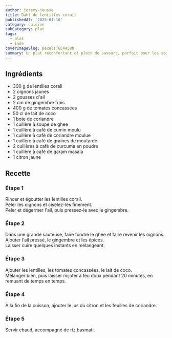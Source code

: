 ```yaml
---
author: jeremy-jousse
title: Dahl de lentilles corail
publishedAt: '2025-01-16'
category: cuisine
subCategory: plat
tags:
  - plat
  - inde
coverImageSlug: pexels:6544380
summary: Un plat réconfortant et plein de saveurs, parfait pour les soirées d'hiver
---
```


## Ingrédients

- 300 g de lentilles corail
- 2 oignons jaunes
- 2 gousses d'ail
- 2 cm de gingembre frais
- 400 g de tomates concassées
- 50 cl de lait de coco
- 1 bote de coriandre
- 1 cuillère à soupe de ghee
- 1 cuillère à café de cumin moulu
- 1 cuillère à café de coriandre moulue
- 1 cuillère à café de graines de moutarde
- 2 cuillères à café de curcuma en poudre
- 1 cuillère à café de garam masala
- 1 citron jaune

## Recette

### Étape 1

Rincer et égoutter les lentilles corail.  
Peler les oignons et ciselez-les finement.  
Peler et dégermer l'ail, puis pressez-le avec le gingembre.

### Étape 2

Dans une grande sauteuse, faire fondre le ghee et faire revenir les oignons.  
Ajouter l'ail pressé, le gingembre et les épices.  
Laisser cuire quelques instants en mélangeant.

### Étape 3

Ajouter les lentilles, les tomates concassées, le lait de coco.  
Mélanger bien, puis laisser mijoter à feu doux pendant 20 minutes, en remuant de temps en temps.

### Étape 4

À la fin de la cuisson, ajouter le jus du citron et les feuilles de coriandre.

### Étape 5

Servir chaud, accompagné de riz basmati.
